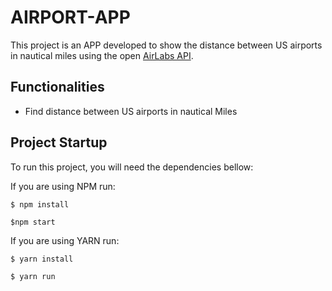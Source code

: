 # AIRPORT-APP

This project is an APP developed to show the distance between US airports in nautical miles  using the open [AirLabs API](https://airlabs.co/).

## Functionalities
- Find distance between US airports in nautical Miles



## Project Startup

To run this project, you will need the dependencies bellow:

If you are using NPM run:

```
$ npm install

$npm start

```

If you are using YARN run:

```
$ yarn install

$ yarn run
```